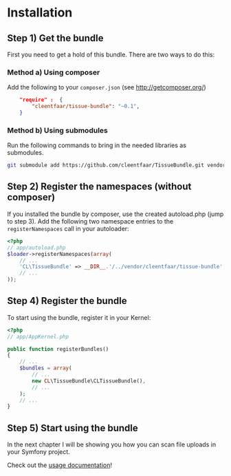 # Installation

## Step 1) Get the bundle

First you need to get a hold of this bundle. There are two ways to do this:

### Method a) Using composer

Add the following to your ``composer.json`` (see http://getcomposer.org/)

```json
    "require" :  {
        "cleentfaar/tissue-bundle": "~0.1",
    }
```

### Method b) Using submodules

Run the following commands to bring in the needed libraries as submodules.

```bash
git submodule add https://github.com/cleentfaar/TissueBundle.git vendor/bundles/CL/TissueBundle
```



## Step 2) Register the namespaces (without composer)

If you installed the bundle by composer, use the created autoload.php  (jump to step 3).
Add the following two namespace entries to the `registerNamespaces` call in your autoloader:

``` php
<?php
// app/autoload.php
$loader->registerNamespaces(array(
    // ...
    'CL\TissueBundle' => __DIR__.'/../vendor/cleentfaar/tissue-bundle',
    // ...
));
```


## Step 4) Register the bundle

To start using the bundle, register it in your Kernel:

``` php
<?php
// app/AppKernel.php

public function registerBundles()
{
    // ...
    $bundles = array(
        // ...
        new CL\TissueBundle\CLTissueBundle(),
        // ...
    );
    // ...
}
```

## Step 5) Start using the bundle

In the next chapter I will be showing you how you can scan file uploads in your Symfony project.

Check out the [usage documentation](usage.md)!
